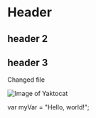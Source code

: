 # Header
## header 2
## header 3
Changed file

![Image of Yaktocat](https://octodex.github.com/images/yaktocat.png)

var myVar = "Hello, world!";
